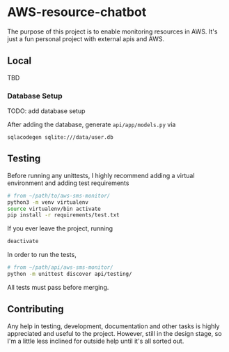 # AWS-resource-chatbot

The purpose of this project is to enable monitoring resources in AWS. It's just a fun personal project with external apis and AWS.


## Local

TBD


### Database Setup

TODO: add database setup

After adding the database, generate `api/app/models.py` via

```
sqlacodegen sqlite:///data/user.db
```

## Testing

Before running any unittests, I highly recommend adding a virtual environment and adding test requirements

```bash
# from ~/path/to/aws-sms-monitor/
python3 -m venv virtualenv
source virtualenv/bin activate
pip install -r requirements/test.txt
```

If you ever leave the project, running 

```bash
deactivate 
```

In order to run the tests, 

```bash
# from ~/path/api/aws-sms-monitor/
python -m unittest discover api/testing/ 
```

All tests must pass before merging.

## Contributing

Any help in testing, development, documentation and other tasks is highly appreciated and useful to the project. However, still in the design stage, so I'm a little less inclined for outside help until it's all sorted out. 
